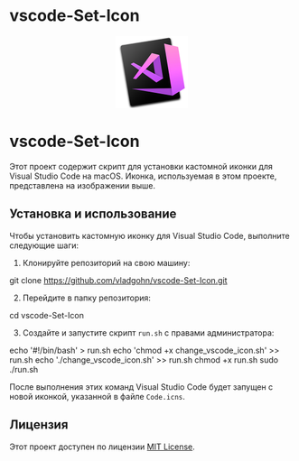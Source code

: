 # vscode-Set-Icon
<p align="center">
  <img src="./resouces/Code.png" width="128" alt="Иконка Visual Studio Code">
</p>

# vscode-Set-Icon

Этот проект содержит скрипт для установки кастомной иконки для Visual Studio Code на macOS. Иконка, используемая в этом проекте, представлена на изображении выше.

## Установка и использование

Чтобы установить кастомную иконку для Visual Studio Code, выполните следующие шаги:

1. Клонируйте репозиторий на свою машину:

git clone https://github.com/vladgohn/vscode-Set-Icon.git

2. Перейдите в папку репозитория:

cd vscode-Set-Icon

3. Создайте и запустите скрипт `run.sh` с правами администратора:

echo '#!/bin/bash' > run.sh
echo 'chmod +x change_vscode_icon.sh' >> run.sh
echo './change_vscode_icon.sh' >> run.sh
chmod +x run.sh
sudo ./run.sh

После выполнения этих команд Visual Studio Code будет запущен с новой иконкой, указанной в файле `Code.icns`.

## Лицензия

Этот проект доступен по лицензии [MIT License](./LICENSE).


